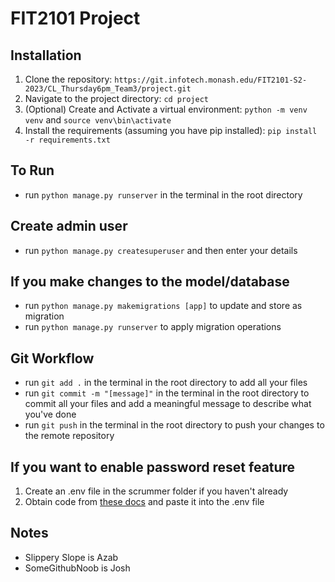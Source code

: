 # FIT2101 Project

## Installation

1. Clone the repository: `https://git.infotech.monash.edu/FIT2101-S2-2023/CL_Thursday6pm_Team3/project.git`
2. Navigate to the project directory: `cd project`
3. (Optional) Create and Activate a virtual environment: `python -m venv venv` and `source venv\bin\activate`
4. Install the requirements (assuming you have pip installed):
`pip install -r requirements.txt` 

## To Run

-   run `python manage.py runserver` in the terminal in the root directory

## Create admin user

-   run `python manage.py createsuperuser` and then enter your details

## If you make changes to the model/database

-   run `python manage.py makemigrations [app]` to update and store as migration
-   run `python manage.py runserver` to apply migration operations

## Git Workflow

-   run `git add .` in the terminal in the root directory to add all your files
-   run `git commit -m "[message]"` in the terminal in the root directory to commit all your files and add a meaningful message to describe what you've done
-   run `git push` in the terminal in the root directory to push your changes to the remote repository

## If you want to enable password reset feature

1. Create an .env file in the scrummer folder if you haven't already
2. Obtain code from [these docs](https://docs.google.com/document/d/1lWfqZ7zaaHyHOhH_5lIjyU5-PEK0XIxTh4z1yBaTWTE/edit) and paste it into the .env file


## Notes

- Slippery Slope is Azab
- SomeGithubNoob is Josh